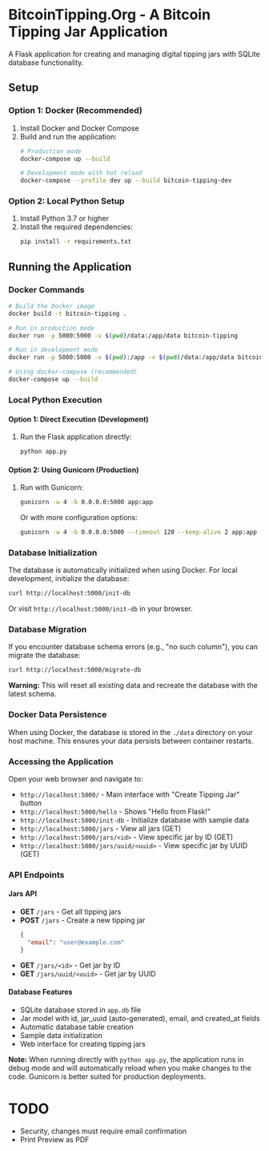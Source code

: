 # BitcoinTipping.Org - A Bitcoin Tipping Jar Application

A Flask application for creating and managing digital tipping jars with SQLite database functionality.

## Setup

### Option 1: Docker (Recommended)

1. Install Docker and Docker Compose
2. Build and run the application:
   ```bash
   # Production mode
   docker-compose up --build
   
   # Development mode with hot reload
   docker-compose --profile dev up --build bitcoin-tipping-dev
   ```

### Option 2: Local Python Setup

1. Install Python 3.7 or higher
2. Install the required dependencies:
   ```bash
   pip install -r requirements.txt
   ```

## Running the Application

### Docker Commands

```bash
# Build the Docker image
docker build -t bitcoin-tipping .

# Run in production mode
docker run -p 5000:5000 -v $(pwd)/data:/app/data bitcoin-tipping

# Run in development mode
docker run -p 5000:5000 -v $(pwd):/app -v $(pwd)/data:/app/data bitcoin-tipping python app.py

# Using docker-compose (recommended)
docker-compose up --build
```

### Local Python Execution

#### Option 1: Direct Execution (Development)
1. Run the Flask application directly:
   ```bash
   python app.py
   ```

#### Option 2: Using Gunicorn (Production)
1. Run with Gunicorn:
   ```bash
   gunicorn -w 4 -b 0.0.0.0:5000 app:app
   ```

   Or with more configuration options:
   ```bash
   gunicorn -w 4 -b 0.0.0.0:5000 --timeout 120 --keep-alive 2 app:app
   ```

### Database Initialization
The database is automatically initialized when using Docker. For local development, initialize the database:
```bash
curl http://localhost:5000/init-db
```

Or visit `http://localhost:5000/init-db` in your browser.

### Database Migration
If you encounter database schema errors (e.g., "no such column"), you can migrate the database:
```bash
curl http://localhost:5000/migrate-db
```

**Warning:** This will reset all existing data and recreate the database with the latest schema.

### Docker Data Persistence
When using Docker, the database is stored in the `./data` directory on your host machine. This ensures your data persists between container restarts.

### Accessing the Application
Open your web browser and navigate to:
- `http://localhost:5000/` - Main interface with "Create Tipping Jar" button
- `http://localhost:5000/hello` - Shows "Hello from Flask!"
- `http://localhost:5000/init-db` - Initialize database with sample data
- `http://localhost:5000/jars` - View all jars (GET)
- `http://localhost:5000/jars/<id>` - View specific jar by ID (GET)
- `http://localhost:5000/jars/uuid/<uuid>` - View specific jar by UUID (GET)

### API Endpoints

#### Jars API
- **GET** `/jars` - Get all tipping jars
- **POST** `/jars` - Create a new tipping jar
  ```json
  {
    "email": "user@example.com"
  }
  ```
- **GET** `/jars/<id>` - Get jar by ID
- **GET** `/jars/uuid/<uuid>` - Get jar by UUID

#### Database Features
- SQLite database stored in `app.db` file
- Jar model with id, jar_uuid (auto-generated), email, and created_at fields
- Automatic database table creation
- Sample data initialization
- Web interface for creating tipping jars

**Note:** When running directly with `python app.py`, the application runs in debug mode and will automatically reload when you make changes to the code. Gunicorn is better suited for production deployments.


# TODO
* Security, changes must require email confirmation
* Print Preview as PDF